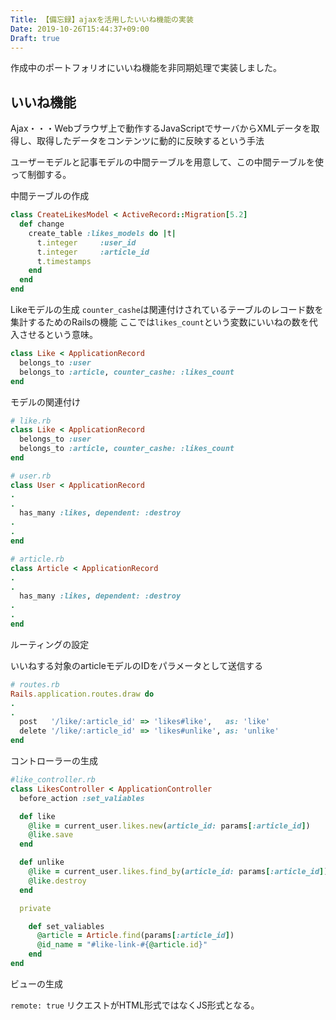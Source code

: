 ```yaml
---
Title: 【備忘録】ajaxを活用したいいね機能の実装
Date: 2019-10-26T15:44:37+09:00
Draft: true
---
```


作成中のポートフォリオにいいね機能を非同期処理で実装しました。

## いいね機能

Ajax・・・Webブラウザ上で動作するJavaScriptでサーバからXMLデータを取得し、取得したデータをコンテンツに動的に反映するという手法

ユーザーモデルと記事モデルの中間テーブルを用意して、この中間テーブルを使って制御する。

中間テーブルの作成

```ruby
class CreateLikesModel < ActiveRecord::Migration[5.2]
  def change
    create_table :likes_models do |t|
      t.integer     :user_id
      t.integer     :article_id
      t.timestamps
    end
  end
end
```

Likeモデルの生成
`counter_cashe`は関連付けされているテーブルのレコード数を集計するためのRailsの機能
ここでは`likes_count`という変数にいいねの数を代入させるという意味。

```ruby
class Like < ApplicationRecord
  belongs_to :user
  belongs_to :article, counter_cashe: :likes_count
end
```

モデルの関連付け

```ruby
# like.rb
class Like < ApplicationRecord
  belongs_to :user
  belongs_to :article, counter_cashe: :likes_count
end
```

```ruby
# user.rb
class User < ApplicationRecord
.
.
  has_many :likes, dependent: :destroy
.
.
end
```

```ruby
# article.rb
class Article < ApplicationRecord
.
.
  has_many :likes, dependent: :destroy
.
.
end
```

ルーティングの設定

いいねする対象のarticleモデルのIDをパラメータとして送信する

```ruby
# routes.rb
Rails.application.routes.draw do
.
.
  post   '/like/:article_id' => 'likes#like',   as: 'like'
  delete '/like/:article_id' => 'likes#unlike', as: 'unlike'
end
```

コントローラーの生成

```ruby
#like_controller.rb
class LikesController < ApplicationController
  before_action :set_valiables

  def like
    @like = current_user.likes.new(article_id: params[:article_id])
    @like.save
  end

  def unlike
    @like = current_user.likes.find_by(article_id: params[:article_id])
    @like.destroy
  end

  private

    def set_valiables
      @article = Article.find(params[:article_id])
      @id_name = "#like-link-#{@article.id}"
    end
end
```

ビューの生成

`remote: true`
リクエストがHTML形式ではなくJS形式となる。
